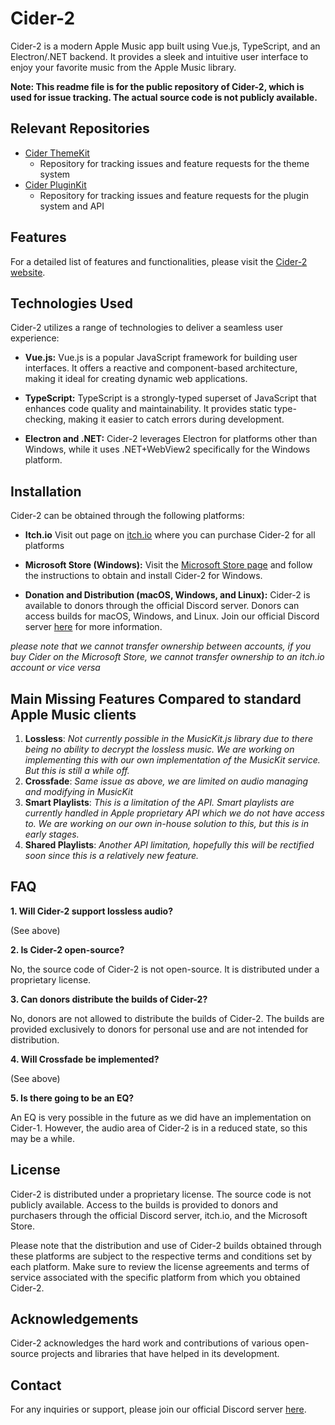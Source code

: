 # Cider-2

Cider-2 is a modern Apple Music app built using Vue.js, TypeScript, and an Electron/.NET backend. It provides a sleek and intuitive user interface to enjoy your favorite music from the Apple Music library.

**Note: This readme file is for the public repository of Cider-2, which is used for issue tracking. The actual source code is not publicly available.**

## Relevant Repositories
- [Cider ThemeKit](https://github.com/ciderapp/cider-themekit)
  - Repository for tracking issues and feature requests for the theme system 
- [Cider PluginKit](https://github.com/ciderapp/Cider-PluginKit)
  - Repository for tracking issues and feature requests for the plugin system and API 

## Features

For a detailed list of features and functionalities, please visit the [Cider-2 website](https://www.cider.sh).

## Technologies Used

Cider-2 utilizes a range of technologies to deliver a seamless user experience:

- **Vue.js:** Vue.js is a popular JavaScript framework for building user interfaces. It offers a reactive and component-based architecture, making it ideal for creating dynamic web applications.

- **TypeScript:** TypeScript is a strongly-typed superset of JavaScript that enhances code quality and maintainability. It provides static type-checking, making it easier to catch errors during development.

- **Electron and .NET:** Cider-2 leverages Electron for platforms other than Windows, while it uses .NET+WebView2 specifically for the Windows platform.

## Installation

Cider-2 can be obtained through the following platforms:

- **Itch.io** Visit out page on [itch.io](https://cidercollective.itch.io/cider) where you can purchase Cider-2 for all platforms

- **Microsoft Store (Windows):** Visit the [Microsoft Store page](https://apps.microsoft.com/store/detail/cider-preview/9PL8WPH0QK9M?hl=en-us&gl=us&rtc=1) and follow the instructions to obtain and install Cider-2 for Windows.

- **Donation and Distribution (macOS, Windows, and Linux):** Cider-2 is available to donors through the official Discord server. Donors can access builds for macOS, Windows, and Linux. Join our official Discord server [here](https://discord.com/invite/AppleMusic) for more information.

*please note that we cannot transfer ownership between accounts, if you buy Cider on the Microsoft Store, we cannot transfer ownership to an itch.io account or vice versa*

## Main Missing Features Compared to standard Apple Music clients

1. **Lossless**: _Not currently possible in the MusicKit.js library due to there being no ability to decrypt the lossless music. We are working on implementing this with our own implementation of the MusicKit service. But this is still a while off._
2. **Crossfade**: _Same issue as above, we are limited on audio managing and modifying in MusicKit_
3. **Smart Playlists**: _This is a limitation of the API. Smart playlists are currently handled in Apple proprietary API which we do not have access to. We are working on our own in-house solution to this, but this is in early stages._
4. **Shared Playlists**: _Another API limitation, hopefully this will be rectified soon since this is a relatively new feature._

## FAQ

**1. Will Cider-2 support lossless audio?**

(See above)

**2. Is Cider-2 open-source?**

No, the source code of Cider-2 is not open-source. It is distributed under a proprietary license.

**3. Can donors distribute the builds of Cider-2?**

No, donors are not allowed to distribute the builds of Cider-2. The builds are provided exclusively to donors for personal use and are not intended for distribution.

**4. Will Crossfade be implemented?**

(See above)

**5. Is there going to be an EQ?**

An EQ is very possible in the future as we did have an implementation on Cider-1. However, the audio area of Cider-2 is in a reduced state, so this may be a while.

## License

Cider-2 is distributed under a proprietary license. The source code is not publicly available. Access to the builds is provided to donors and purchasers through the official Discord server, itch.io, and the Microsoft Store.

Please note that the distribution and use of Cider-2 builds obtained through these platforms are subject to the respective terms and conditions set by each platform. Make sure to review the license agreements and terms of service associated with the specific platform from which you obtained Cider-2.

## Acknowledgements

Cider-2 acknowledges the hard work and contributions of various open-source projects and libraries that have helped in its development.

## Contact

For any inquiries or support, please join our official Discord server [here](https://discord.com/invite/AppleMusic).
